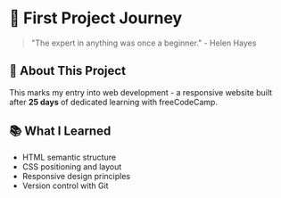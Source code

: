 # 💫 First Project Journey

> "The expert in anything was once a beginner." - Helen Hayes

## 🌟 About This Project
This marks my entry into web development - a responsive website built after **25 days** of dedicated learning with freeCodeCamp.

## 📚 What I Learned
- HTML semantic structure
- CSS positioning and layout
- Responsive design principles
- Version control with Git
